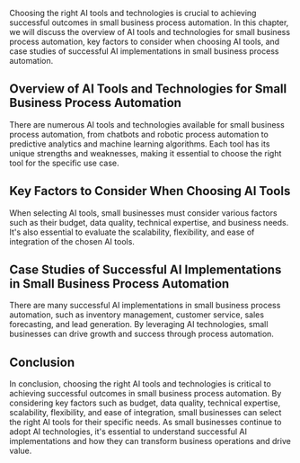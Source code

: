

Choosing the right AI tools and technologies is crucial to achieving successful outcomes in small business process automation. In this chapter, we will discuss the overview of AI tools and technologies for small business process automation, key factors to consider when choosing AI tools, and case studies of successful AI implementations in small business process automation.

Overview of AI Tools and Technologies for Small Business Process Automation
---------------------------------------------------------------------------

There are numerous AI tools and technologies available for small business process automation, from chatbots and robotic process automation to predictive analytics and machine learning algorithms. Each tool has its unique strengths and weaknesses, making it essential to choose the right tool for the specific use case.

Key Factors to Consider When Choosing AI Tools
----------------------------------------------

When selecting AI tools, small businesses must consider various factors such as their budget, data quality, technical expertise, and business needs. It's also essential to evaluate the scalability, flexibility, and ease of integration of the chosen AI tools.

Case Studies of Successful AI Implementations in Small Business Process Automation
----------------------------------------------------------------------------------

There are many successful AI implementations in small business process automation, such as inventory management, customer service, sales forecasting, and lead generation. By leveraging AI technologies, small businesses can drive growth and success through process automation.

Conclusion
----------

In conclusion, choosing the right AI tools and technologies is critical to achieving successful outcomes in small business process automation. By considering key factors such as budget, data quality, technical expertise, scalability, flexibility, and ease of integration, small businesses can select the right AI tools for their specific needs. As small businesses continue to adopt AI technologies, it's essential to understand successful AI implementations and how they can transform business operations and drive value.
